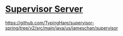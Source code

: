 # [Supervisor Server](https://github.com/TypingHare/supervisor-spring)

https://github.com/TypingHare/supervisor-spring/tree/v2/src/main/java/us/jameschan/supervisor